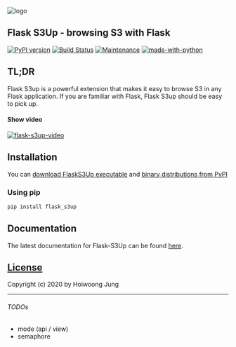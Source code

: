 ![logo](https://raw.githubusercontent.com/hidekuma/flask-s3up/master/i/logo.png)

## Flask S3Up - browsing S3 with Flask
[![PyPI version](https://badge.fury.io/py/flask-s3up.svg)](https://badge.fury.io/py/flask-s3up)
[![Build Status](https://travis-ci.org/hidekuma/flask-s3up.svg?branch=master)](https://travis-ci.org/hidekuma/flask-s3up)
[![Maintenance](https://img.shields.io/badge/Maintained%3F-yes-green.svg)](https://github.com/hidekuma/flask-s3up/graphs/commit-activity)
[![made-with-python](https://img.shields.io/badge/Made%20with-Python-1f425f.svg)](https://www.python.org/)

## TL;DR
Flask S3up is a powerful extension that makes it easy to browse S3 in any Flask application. If you are familiar with Flask, Flask S3up should be easy to pick up.

#### Show video
[![flask-s3up-video](http://img.youtube.com/vi/yk6h6ym6Diw/0.jpg)](https://youtu.be/yk6h6ym6Diw?t=0s "Click to play on Youtube")

## Installation
You can [download FlaskS3Up executable](https://github.com/hidekuma/flask-s3up/releases) and [binary distributions from PyPI](https://pypi.org/project/flask-s3up/)

### Using pip
```python
pip install flask_s3up
```
## Documentation
The latest documentation for Flask-S3Up can be found [here](https://flask-s3up.readthedocs.io).

[License](LICENSE)
------------------

Copyright (c) 2020 by Hoiwoong Jung

---
###### TODOs
- mode (api / view)
- semaphore
